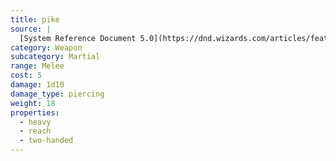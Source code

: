 ```yaml
---
title: pike
source: |
  [System Reference Document 5.0](https://dnd.wizards.com/articles/features/systems-reference-document-srd)
category: Weapon
subcategory: Martial
range: Melee
cost: 5
damage: 1d10
damage_type: piercing
weight: 18
properties:
  - heavy
  - reach
  - two-handed
---
```


